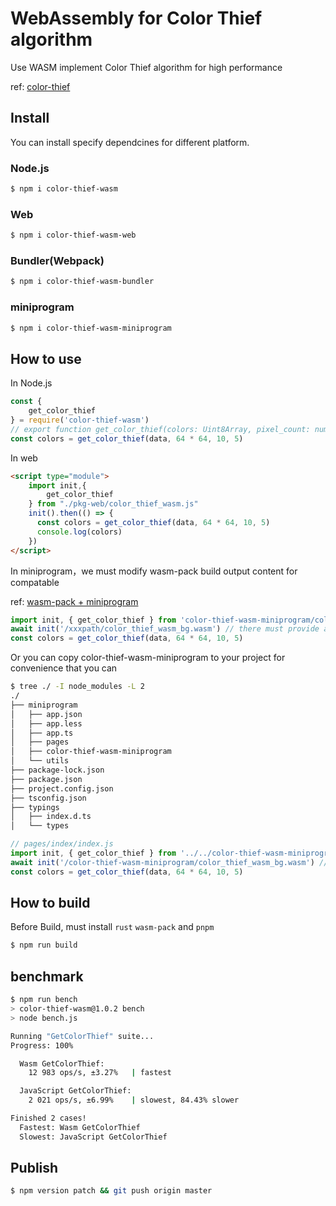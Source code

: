 # WebAssembly for Color Thief algorithm

Use WASM implement Color Thief algorithm for high performance

ref: [color-thief](https://github.com/lokesh/color-thief)

## Install

You can install specify dependcines for different platform.

### Node.js

```bash
$ npm i color-thief-wasm
```

### Web

```bash
$ npm i color-thief-wasm-web
```

### Bundler(Webpack)

```bash
$ npm i color-thief-wasm-bundler
```

### miniprogram

```bash
$ npm i color-thief-wasm-miniprogram
```


## How to use

In Node.js

```js
const {
    get_color_thief
} = require('color-thief-wasm')
// export function get_color_thief(colors: Uint8Array, pixel_count: number, quality: number, colors_count: number): Array<any>;
const colors = get_color_thief(data, 64 * 64, 10, 5)
```

In web

```html
<script type="module">
    import init,{
        get_color_thief
    } from "./pkg-web/color_thief_wasm.js"
    init().then(() => {
      const colors = get_color_thief(data, 64 * 64, 10, 5)
      console.log(colors)
    })
</script>
```

In miniprogram，we must modify wasm-pack build output content for compatable 

ref: [wasm-pack + miniprogram](https://juejin.cn/post/7041161141162082340)


```js
import init, { get_color_thief } from 'color-thief-wasm-miniprogram/color_thief_wasm'
await init('/xxxpath/color_thief_wasm_bg.wasm') // there must provide absolute path in miniprogram
const colors = get_color_thief(data, 64 * 64, 10, 5)
```

Or you can copy color-thief-wasm-miniprogram to your project for convenience that you can 

```bash
$ tree ./ -I node_modules -L 2
./
├── miniprogram
│   ├── app.json
│   ├── app.less
│   ├── app.ts
│   ├── pages
│   ├── color-thief-wasm-miniprogram
│   └── utils
├── package-lock.json
├── package.json
├── project.config.json
├── tsconfig.json
├── typings
│   ├── index.d.ts
│   └── types
```

```js
// pages/index/index.js
import init, { get_color_thief } from '../../color-thief-wasm-miniprogram/color_thief_wasm'
await init('/color-thief-wasm-miniprogram/color_thief_wasm_bg.wasm') // there must provide absolute path
const colors = get_color_thief(data, 64 * 64, 10, 5)

```

## How to build

Before Build, must install `rust` `wasm-pack` and `pnpm`

```js
$ npm run build
```

## benchmark

```bash
$ npm run bench
> color-thief-wasm@1.0.2 bench
> node bench.js

Running "GetColorThief" suite...
Progress: 100%

  Wasm GetColorThief:
    12 983 ops/s, ±3.27%   | fastest

  JavaScript GetColorThief:
    2 021 ops/s, ±6.99%    | slowest, 84.43% slower

Finished 2 cases!
  Fastest: Wasm GetColorThief
  Slowest: JavaScript GetColorThief
```

## Publish

```bash
$ npm version patch && git push origin master
```